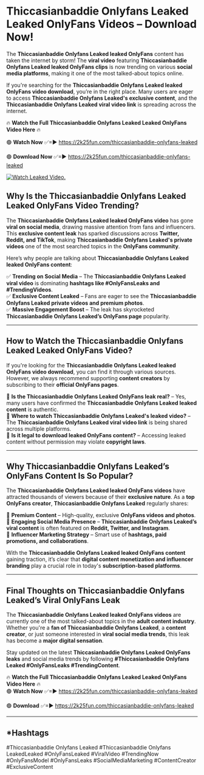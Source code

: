 # Thiccasianbaddie Onlyfans Leaked Leaked OnlyFans Videos – Download Now!

The **Thiccasianbaddie Onlyfans Leaked leaked OnlyFans** content has taken the internet by storm! The **viral video** featuring **Thiccasianbaddie Onlyfans Leaked leaked OnlyFans clips** is now trending on various **social media platforms**, making it one of the most talked-about topics online.  

If you're searching for the **Thiccasianbaddie Onlyfans Leaked leaked OnlyFans video download**, you’re in the right place. Many users are eager to access **Thiccasianbaddie Onlyfans Leaked's exclusive content**, and the **Thiccasianbaddie Onlyfans Leaked viral video link** is spreading across the internet.  

🔥 **Watch the Full Thiccasianbaddie Onlyfans Leaked Leaked OnlyFans Video Here** 🔥  

🟢 **Watch Now** ✅=► https://2k25fun.com/thiccasianbaddie-onlyfans-leaked

🟢 **Download Now** ✅=► https://2k25fun.com/thiccasianbaddie-onlyfans-leaked

[![Watch Leaked Video.](https://miro.medium.com/v2/resize:fit:828/format:webp/1*cilzJN44JGOrTw9NJCrNHA.gif "Watch Leaked Video")](https://2k25fun.com/thiccasianbaddie-onlyfans-leaked)

## **Why Is the Thiccasianbaddie Onlyfans Leaked Leaked OnlyFans Video Trending?**  

The **Thiccasianbaddie Onlyfans Leaked leaked OnlyFans video** has gone **viral on social media**, drawing massive attention from fans and influencers. This **exclusive content leak** has sparked discussions across **Twitter, Reddit, and TikTok**, making **Thiccasianbaddie Onlyfans Leaked's private videos** one of the most searched topics in the **OnlyFans community**.  

Here’s why people are talking about **Thiccasianbaddie Onlyfans Leaked leaked OnlyFans content**:  

✅ **Trending on Social Media** – The **Thiccasianbaddie Onlyfans Leaked viral video** is dominating **hashtags like #OnlyFansLeaks and #TrendingVideos**.  
✅ **Exclusive Content Leaked** – Fans are eager to see the **Thiccasianbaddie Onlyfans Leaked private videos and premium photos**.  
✅ **Massive Engagement Boost** – The leak has skyrocketed **Thiccasianbaddie Onlyfans Leaked’s OnlyFans page** popularity.  

---

## **How to Watch the Thiccasianbaddie Onlyfans Leaked Leaked OnlyFans Video?**  

If you're looking for the **Thiccasianbaddie Onlyfans Leaked leaked OnlyFans video download**, you can find it through various sources. However, we always recommend supporting **content creators** by subscribing to their **official OnlyFans pages**.  

🔹 **Is the Thiccasianbaddie Onlyfans Leaked OnlyFans leak real?** – Yes, many users have confirmed the **Thiccasianbaddie Onlyfans Leaked leaked content** is authentic.  
🔹 **Where to watch Thiccasianbaddie Onlyfans Leaked's leaked video?** – The **Thiccasianbaddie Onlyfans Leaked viral video link** is being shared across multiple platforms.  
🔹 **Is it legal to download leaked OnlyFans content?** – Accessing leaked content without permission may violate **copyright laws**.  

---

## **Why Thiccasianbaddie Onlyfans Leaked’s OnlyFans Content Is So Popular?**  

The **Thiccasianbaddie Onlyfans Leaked leaked OnlyFans videos** have attracted thousands of viewers because of their **exclusive nature**. As a **top OnlyFans creator**, **Thiccasianbaddie Onlyfans Leaked** regularly shares:  

📌 **Premium Content** – High-quality, exclusive **OnlyFans videos and photos**.  
📌 **Engaging Social Media Presence** – **Thiccasianbaddie Onlyfans Leaked’s viral content** is often featured on **Reddit, Twitter, and Instagram**.  
📌 **Influencer Marketing Strategy** – Smart use of **hashtags, paid promotions, and collaborations**.  

With the **Thiccasianbaddie Onlyfans Leaked leaked OnlyFans content** gaining traction, it’s clear that **digital content monetization and influencer branding** play a crucial role in today's **subscription-based platforms**.  

---

## **Final Thoughts on Thiccasianbaddie Onlyfans Leaked’s Viral OnlyFans Leak**  

The **Thiccasianbaddie Onlyfans Leaked leaked OnlyFans videos** are currently one of the most talked-about topics in the **adult content industry**. Whether you're a **fan of Thiccasianbaddie Onlyfans Leaked**, a **content creator**, or just someone interested in **viral social media trends**, this leak has become a **major digital sensation**.  

Stay updated on the latest **Thiccasianbaddie Onlyfans Leaked OnlyFans leaks** and social media trends by following **#Thiccasianbaddie Onlyfans Leaked #OnlyFansLeaks #TrendingContent**.  

🔥 **Watch the Full Thiccasianbaddie Onlyfans Leaked Leaked OnlyFans Video Here** 🔥  
🟢 **Watch Now** ✅=► https://2k25fun.com/thiccasianbaddie-onlyfans-leaked

🟢 **Download** ✅=► https://2k25fun.com/thiccasianbaddie-onlyfans-leaked

---

## *Hashtags
#Thiccasianbaddie Onlyfans Leaked #Thiccasianbaddie Onlyfans LeakedLeaked #OnlyFansLeaked #ViralVideo #TrendingNow #OnlyFansModel #OnlyFansLeaks #SocialMediaMarketing #ContentCreator #ExclusiveContent  